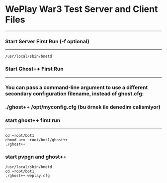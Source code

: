 # WePlay War3 Test Server and Client Files
---

### Start Server First Run (-f optional)
---
```
/usr/local/sbin/bnetd
```

### Start Ghost++ First Run
---
### You can pass a command-line argument to use a different secondary configuration filename, instead of ghost.cfg:
### ./ghost++ /opt/myconfig.cfg (bu örnek ile denedim calismiyor)

### start ghost++ first run
---
```
cd ~root/bot1
chmod a+x ~root/bot1/ghost++
./ghost++
```

### start pvpgn and ghost++
```
/usr/local/sbin/bnetd
cd ~root/bot1
./ghost++ weplay.cfg
```
